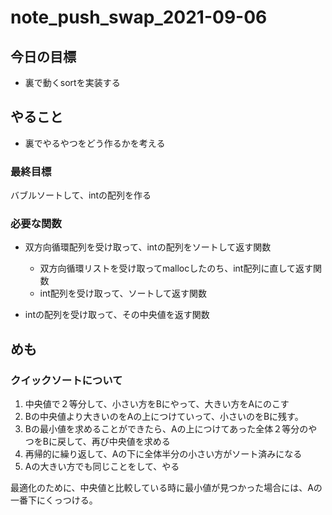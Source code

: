 # note_push_swap_2021-09-06

##  今日の目標
-  裏で動くsortを実装する  

## やること
- 裏でやるやつをどう作るかを考える  

### 最終目標
バブルソートして、intの配列を作る  

### 必要な関数

- 双方向循環配列を受け取って、intの配列をソートして返す関数  
    - 双方向循環リストを受け取ってmallocしたのち、int配列に直して返す関数  
    - int配列を受け取って、ソートして返す関数  

- intの配列を受け取って、その中央値を返す関数  

## めも

### クイックソートについて  
1. 中央値で２等分して、小さい方をBにやって、大きい方をAにのこす  
2. Bの中央値より大きいのをAの上につけていって、小さいのをBに残す。  
3. Bの最小値を求めることができたら、Aの上につけてあった全体２等分のやつをBに戻して、再び中央値を求める  
4. 再帰的に繰り返して、Aの下に全体半分の小さい方がソート済みになる  
5. Aの大きい方でも同じことをして、やる  

最適化のために、中央値と比較している時に最小値が見つかった場合には、Aの一番下にくっつける。  

